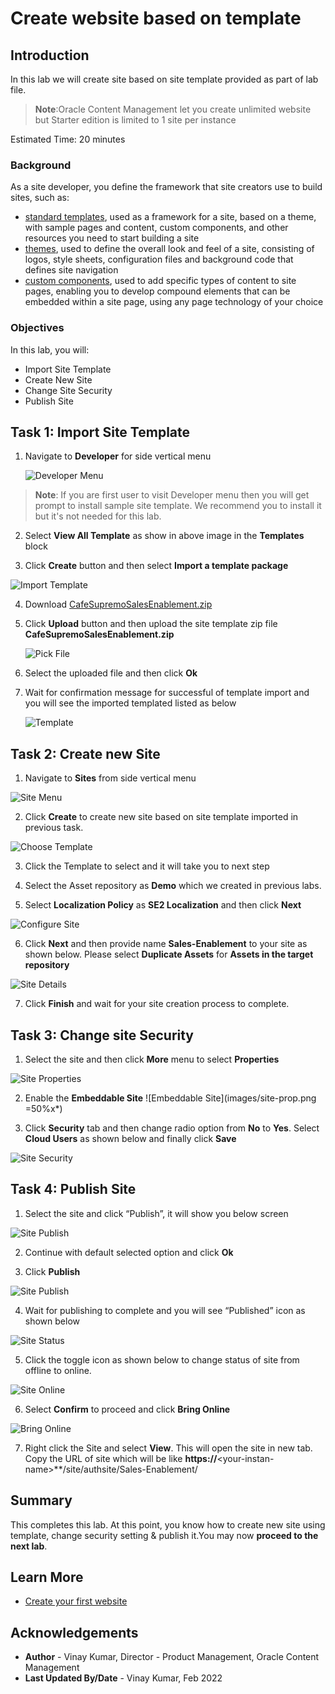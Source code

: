 # Create website based on template

## Introduction

In this lab we will create site based on site template provided as part of lab file.

  >**Note**:Oracle Content Management let you create unlimited website but Starter edition is limited to 1 site per instance

Estimated Time: 20 minutes

### Background

As a site developer, you define the framework that site creators use to build sites, such as:
* [standard templates](https://docs.oracle.com/en/cloud/paas/content-cloud/creating-experiences/understand-templates.html#GUID-0BA49046-671B-4DE0-8D64-ADBFECB2EC76), used as a framework for a site, based on a theme, with sample pages and content, custom components, and other resources you need to start building a site
* [themes](https://docs.oracle.com/en/cloud/paas/content-cloud/creating-experiences/understand-themes.html), used to define the overall look and feel of a site, consisting of logos, style sheets, configuration files and background code that defines site navigation
* [custom components](https://docs.oracle.com/en/cloud/paas/content-cloud/creating-experiences/manage-custom-components-and-layouts1.html#GUID-15CB1AE6-E45C-4BD7-AE4E-41F94AFA550F), used to add specific types of content to site pages, enabling you to develop compound elements that can be embedded within a site page, using any page technology of your choice

### Objectives

In this lab, you will:
* Import Site Template
* Create New Site
* Change Site Security
* Publish Site

## **Task 1**: Import Site Template

1.	Navigate to **Developer** for side vertical menu

	![Developer Menu](images/developer-menu.png)

  >**Note**: If you are first user to visit Developer menu then you will get prompt to install sample site template. We recommend you to install it but it's not needed for this lab.

2.	Select **View All Template** as show in above image in the **Templates** block

3.	Click **Create** button and then select **Import a template package**

  ![Import Template](images/import-template.png)

4.  Download [CafeSupremoSalesEnablement.zip](https://objectstorage.us-ashburn-1.oraclecloud.com/p/VEKec7t0mGwBkJX92Jn0nMptuXIlEpJ5XJA-A6C9PymRgY2LhKbjWqHeB5rVBbaV/n/c4u04/b/livelabsfiles/o/data-management-library-files/wms-id-10041-get-started-with-cec-and-apex/CafeSupremoSalesEnablement.zip)

5. Click **Upload** button and then upload the site template zip file **CafeSupremoSalesEnablement.zip**
  
    ![Pick File](images/pick-template.png)

6.	Select the uploaded file and then click **Ok**

7.	Wait for confirmation message for successful of template import and you will see the imported templated listed as below
  
    ![Template](images/template-status.png)

## **Task 2**: Create new Site

1.	Navigate to **Sites** from side vertical menu

  ![Site Menu](./images/site-menu.png)

2.	Click **Create** to create new site based on site template imported in previous task.

  ![Choose Template](./images/choose-template.png)

3.	Click the Template to select and it will take you to next step

4.	Select the Asset repository as **Demo** which we created in previous labs.

5.	Select **Localization Policy** as **SE2 Localization** and then click **Next**

  ![Configure Site](./images/configure-site.png)

6.	Click **Next** and then provide name **Sales-Enablement** to your site as shown below. Please select **Duplicate Assets** for **Assets in the target repository**

  ![Site Details](./images/add-details.png)

7.	Click **Finish** and wait for your site creation process to complete.	


## **Task 3**: Change site Security

1.	Select the site and then click **More** menu to select **Properties**

  ![Site Properties](./images/select-site.png)

2. Enable the **Embeddable Site**
  ![Embeddable Site](images/site-prop.png =50%x*)

3. Click **Security** tab and then change radio option from **No** to **Yes**. Select **Cloud Users** as shown below and finally click **Save**

  ![Site Security](./images/site-security.png)


## **Task 4**: Publish Site

1.	Select the site and click “Publish”, it will show you below screen

  ![Site Publish](./images/publish-site.png)

2.	Continue with default selected option and click **Ok**

3.	Click **Publish**

  ![Site Publish](./images/publish-items.png)

4.	Wait for publishing to complete and you will see “Published” icon as shown below

  ![Site Status](./images/site-status.png)

5.	Click the toggle icon as shown below to change status of site from offline to online.

  ![Site Online](./images/site-online.png)

6.	Select **Confirm** to proceed and click **Bring Online**

  ![Bring Online](./images/online-confirm.png)

7.	Right click the Site and select **View**. This will open the site in new tab. Copy the URL of site which will be like **https://**&lt;your-instan-name&gt;**/site/authsite/Sales-Enablement/

## Summary

This completes this lab. At this point, you know how to create new site using template, change security setting & publish it.You may now **proceed to the next lab**.

## Learn More

* [Create your first website](https://docs.oracle.com/en/cloud/paas/content-cloud/creating-experiences/create-your-first-website1.html)

## Acknowledgements
* **Author** - Vinay Kumar, Director - Product Management, Oracle Content Management
* **Last Updated By/Date** - Vinay Kumar, Feb 2022
